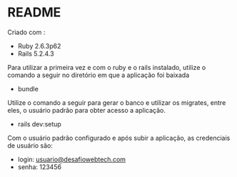 # README
Criado com : 
* Ruby 2.6.3p62
* Rails 5.2.4.3

Para utilizar a primeira vez e com o ruby e o rails instalado, utilize o comando a seguir no diretório em que a aplicação foi baixada

* bundle

Utilize o comando a seguir para gerar o banco e utilizar os migrates, entre eles, o usuário padrão para obter acesso a aplicação.

* rails dev:setup 

Com o usuário padrão configurado e após subir a aplicação, as credenciais de usuário são: 
* login: usuario@desafiowebtech.com
* senha: 123456
